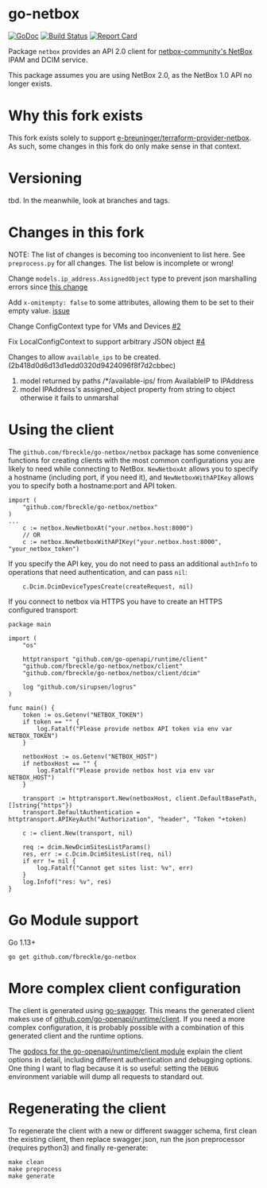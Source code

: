 go-netbox 
=========

[![GoDoc](http://godoc.org/github.com/fbreckle/go-netbox?status.svg)](http://godoc.org/github.com/fbreckle/go-netbox) [![Build Status](https://github.com/fbreckle/go-netbox/workflows/main/badge.svg?branch=master)](https://github.com/fbreckle/go-netbox/actions) [![Report Card](https://goreportcard.com/badge/github.com/fbreckle/go-netbox)](https://goreportcard.com/report/github.com/fbreckle/go-netbox)

Package `netbox` provides an API 2.0 client for [netbox-community's NetBox](https://github.com/netbox-community/netbox)
IPAM and DCIM service.

This package assumes you are using NetBox 2.0, as the NetBox 1.0 API no longer exists.

Why this fork exists
====================

This fork exists solely to support [e-breuninger/terraform-provider-netbox](https://github.com/e-breuninger/terraform-provider-netbox). As such, some changes in this fork do only make sense in that context.


Versioning
==========

tbd. In the meanwhile, look at branches and tags.


Changes in this fork
====================

NOTE: The list of changes is becoming too inconvenient to list here. See `preprocess.py` for all changes. The list below is incomplete or wrong!

Change `models.ip_address.AssignedObject` type to prevent json marshalling errors since [this change](https://github.com/netbox-community/netbox/pull/4781)

Add `x-omitempty: false` to some attributes, allowing them to be set to their empty value. [issue](https://github.com/netbox-community/go-netbox/issues/107)

Change ConfigContext type for VMs and Devices [#2](https://github.com/fbreckle/go-netbox/pull/2)

Fix LocalConfigContext to support arbitrary JSON object [#4](https://github.com/fbreckle/go-netbox/pull/4)

Changes to allow `available_ips` to be created. (2b418d0d6d13d1edd0320d9424096f8f7d2cbbec)
1. model returned by paths /*/available-ips/ from AvailableIP to IPAddress
2. model IPAddress's assigned_object property from string to object otherwise it fails to unmarshal


Using the client
================

The `github.com/fbreckle/go-netbox/netbox` package has some convenience functions for creating clients with the most common
configurations you are likely to need while connecting to NetBox. `NewNetboxAt` allows you to specify a hostname
(including port, if you need it), and `NewNetboxWithAPIKey` allows you to specify both a hostname:port and API token.
```golang
import (
    "github.com/fbreckle/go-netbox/netbox"
)
...
    c := netbox.NewNetboxAt("your.netbox.host:8000")
    // OR
    c := netbox.NewNetboxWithAPIKey("your.netbox.host:8000", "your_netbox_token")
```

If you specify the API key, you do not need to pass an additional `authInfo` to operations that need authentication, and
can pass `nil`:
```golang
    c.Dcim.DcimDeviceTypesCreate(createRequest, nil)
```

If you connect to netbox via HTTPS you have to create an HTTPS configured transport:
```
package main

import (
	"os"

	httptransport "github.com/go-openapi/runtime/client"
	"github.com/fbreckle/go-netbox/netbox/client"
	"github.com/fbreckle/go-netbox/netbox/client/dcim"

	log "github.com/sirupsen/logrus"
)

func main() {
	token := os.Getenv("NETBOX_TOKEN")
	if token == "" {
		log.Fatalf("Please provide netbox API token via env var NETBOX_TOKEN")
	}

	netboxHost := os.Getenv("NETBOX_HOST")
	if netboxHost == "" {
		log.Fatalf("Please provide netbox host via env var NETBOX_HOST")
	}

	transport := httptransport.New(netboxHost, client.DefaultBasePath, []string{"https"})
	transport.DefaultAuthentication = httptransport.APIKeyAuth("Authorization", "header", "Token "+token)

	c := client.New(transport, nil)

	req := dcim.NewDcimSitesListParams()
	res, err := c.Dcim.DcimSitesList(req, nil)
	if err != nil {
		log.Fatalf("Cannot get sites list: %v", err)
	}
	log.Infof("res: %v", res)
}
```

Go Module support
================

Go 1.13+

`go get github.com/fbreckle/go-netbox`


More complex client configuration
=================================

The client is generated using [go-swagger](https://github.com/go-swagger/go-swagger). This means the generated client
makes use of [github.com/go-openapi/runtime/client](https://godoc.org/github.com/go-openapi/runtime/client). If you need
a more complex configuration, it is probably possible with a combination of this generated client and the runtime
options.

The [godocs for the go-openapi/runtime/client module](https://godoc.org/github.com/go-openapi/runtime/client) explain
the client options in detail, including different authentication and debugging options. One thing I want to flag because
it is so useful: setting the `DEBUG` environment variable will dump all requests to standard out.

Regenerating the client
=======================

To regenerate the client with a new or different swagger schema, first clean the existing client, then replace
swagger.json, run the json preprocessor (requires python3) and finally re-generate:
```
make clean
make preprocess
make generate
```
